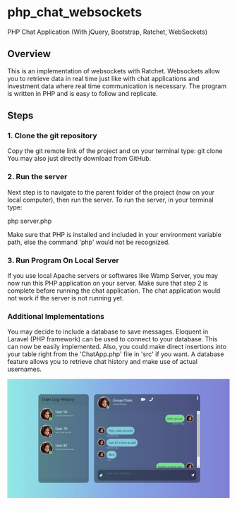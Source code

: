 # php_chat_websockets
PHP Chat Application (With jQuery, Bootstrap, Ratchet, WebSockets)

## Overview
This is an implementation of websockets with Ratchet. Websockets allow you to retrieve data in real time just like with chat applications and investment data where real time communication is necessary.
The program is written in PHP and is easy to follow and replicate. 

## Steps

### 1. Clone the git repository 
Copy the git remote link of the project and on your terminal type:
    git clone <link>
You may also just directly download from GitHub.

### 2. Run the server
Next step is to navigate to the parent folder of the project (now on your local computer), then run the server.
To run the server, in your terminal type:

php server.php 

Make sure that PHP is installed and included in your environment variable path, else the command 'php' would not be recognized.

### 3. Run Program On Local Server
If you use local Apache servers or softwares like Wamp Server, you may now run this PHP application on your server. Make sure that step 2 is complete before running the chat application.
The chat application would not work if the server is not running yet.

### Additional Implementations

You may decide to include a database to save messages. Eloquent in Laravel (PHP framework) can be used to connect to your database. This can now be easily implemented. 
Also, you could make direct insertions into your table right from the 'ChatApp.php' file in 'src' if you want. A database feature allows you to retrieve chat history and make use of actual usernames.

<img src="chat_image.jpg">
